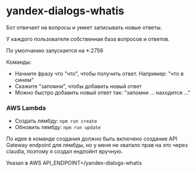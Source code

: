 # yandex-dialogs-whatis

Бот отвечает на вопросы и умеет записывать новые ответы.

У каждого пользователя собственная база вопросов и ответов.

По умолчанию запускается на *:2756

Команды:
- Начните фразу что "что", чтобы получить ответ. Например: "что в синем"
- Скажите "запомни", чтобы добавить новый ответ
- Можно быстро добавить новый ответ так: "запомни ... находится ..."


### AWS Lambda
- Создать лямбду: `npm run create`
- Обновить лямбду: `npm run update`

По идее в команде создания должно быть включено создание API Gateway endpoint для лямбды,
но у меня не хватало прав на это через claudia, поэтому я создал ендпойнт вручную.

Указал в AWS API_ENDPOINT=/yandex-dialogs-whatis
